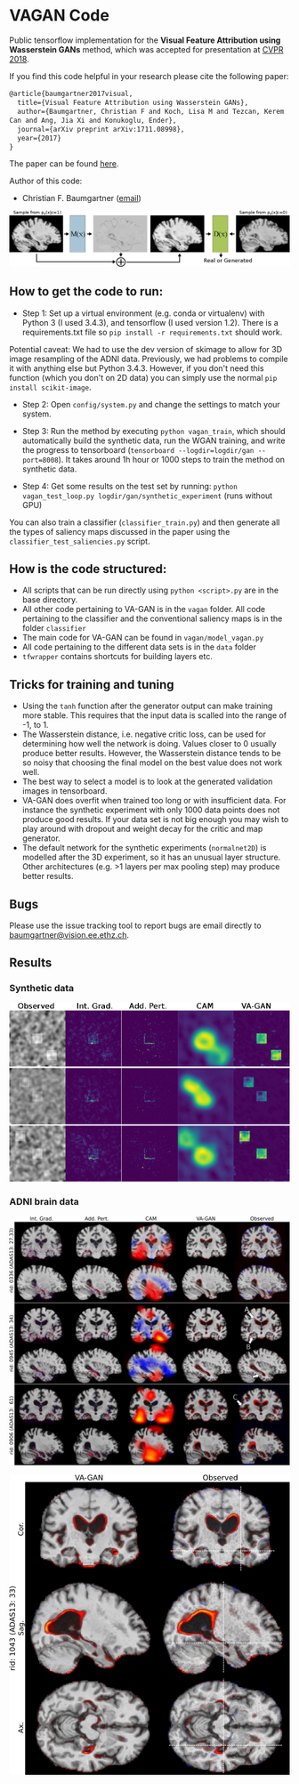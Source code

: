 # VAGAN Code

Public tensorflow implementation for the **Visual Feature Attribution using Wasserstein GANs** method, 
which was accepted for presentation at [CVPR 2018](http://cvpr2018.thecvf.com/). 

If you find this code helpful in your research please cite the following paper:

```
@article{baumgartner2017visual,
  title={Visual Feature Attribution using Wasserstein GANs},
  author={Baumgartner, Christian F and Koch, Lisa M and Tezcan, Kerem Can and Ang, Jia Xi and Konukoglu, Ender},
  journal={arXiv preprint arXiv:1711.08998},
  year={2017}
}
```

The paper can be
found [here](https://arxiv.org/pdf/1711.08998.pdf). 

Author of this code:
- Christian F. Baumgartner ([email](mailto:baumgartner@vision.ee.ethz.ch))

![Method overview](figures/method.png)

## How to get the code to run:

 * Step 1: Set up a virtual environment (e.g. conda or virtualenv) with Python 3 (I used 3.4.3), and tensorflow 
 (I used version 1.2). There is a requirements.txt file so `pip install -r requirements.txt`
  should work.

Potential caveat: We had to use the dev version of skimage to allow for 3D image 
resampling of the ADNI data. Previously, we had problems to compile it with anything 
else but Python 3.4.3. However, if you don't need this function 
(which you don't on 2D data) you can simply use the normal `pip install scikit-image`.


 * Step 2: Open `config/system.py` and change the settings to match your system.

 * Step 3: Run the method by executing `python vagan_train`, which should automatically build the synthetic data, run the WGAN training, 
 and write the progress to tensorboard (`tensorboard --logdir=logdir/gan --port=8008`).
 It takes around 1h hour or 1000 steps to train the method on synthetic data. 

 * Step 4: Get some results on the test set by running: `python vagan_test_loop.py logdir/gan/synthetic_experiment` (runs without GPU)

You can also train a classifier (`classifier_train.py`) and then generate all the 
types of saliency maps discussed in the paper using the `classifier_test_saliencies.py` 
script.

## How is the code structured:

 * All scripts that can be run directly using `python <script>.py` are in the base 
 directory. 
 * All other code pertaining to VA-GAN is in the `vagan` folder. All code pertaining to the 
   classifier and the conventional saliency maps is in the folder `classifier`
 * The main code for VA-GAN can be found in `vagan/model_vagan.py`
 * All code pertaining to the different data sets is in the `data` folder
 * `tfwrapper` contains shortcuts for building layers etc. 

## Tricks for training and tuning

 * Using the `tanh` function after the generator output can make training more stable. This requires
   that the input data is scalled into the range of -1, to 1. 
 * The Wasserstein distance, i.e. negative critic loss, can be used for determining 
   how well the network is doing. Values closer to 0 usually produce better results. However, 
   the Wasserstein distance tends to be so noisy that choosing the final model on the best
   value does not work well. 
 * The best way to select a model is to look at the generated validation images in 
   tensorboard. 
 * VA-GAN does overfit when trained too long or with insufficient data. For instance the synthetic experiment with only 
   1000 data points does not produce good results. If your data set is not big enough you
   may wish to play around with dropout and weight decay for the critic and map generator.
 * The default network for the synthetic experiments (`normalnet2D`) is modelled after the 3D experiment, so
   it has an unusual layer structure. Other architectures (e.g. >1 layers per max pooling step)
   may produce better results. 
   
   
## Bugs
 
Please use the issue tracking tool to report bugs are email directly to [baumgartner@vision.ee.ethz.ch](mailto:baumgartner@vision.ee.ethz.ch). 

## Results

### Synthetic data

![Synthetic Results](figures/synth_results.png)

### ADNI brain data

![ADNI Results](figures/adni_results.png)

![ADNI 3D closeup](figures/three_views.png)

